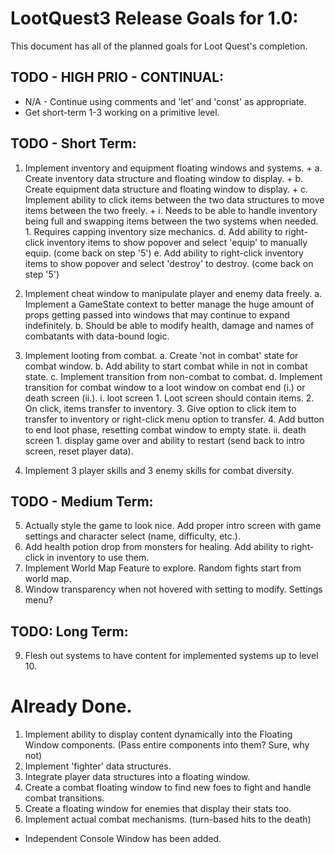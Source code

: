 # LootQuest3 Release Goals for 1.0:

This document has all of the planned goals for Loot Quest's completion.

## TODO - HIGH PRIO - CONTINUAL:

-   N/A - Continue using comments and 'let' and 'const' as appropriate.
-   Get short-term 1-3 working on a primitive level.

## TODO - Short Term:

1. Implement inventory and equipment floating windows and systems. +
   a. Create inventory data structure and floating window to display. +
   b. Create equipment data structure and floating window to display. +
   c. Implement ability to click items between the two data structures to move items between the two freely. +
   i. Needs to be able to handle inventory being full and swapping items between the two systems when needed. 1. Requires capping inventory size mechanics.
   d. Add ability to right-click inventory items to show popover and select 'equip' to manually equip. (come back on step '5')
   e. Add ability to right-click inventory items to show popover and select 'destroy' to destroy. (come back on step '5')

2. Implement cheat window to manipulate player and enemy data freely.
   a. Implement a GameState context to better manage the huge amount of props getting passed into windows that may continue to expand indefinitely.
   b. Should be able to modify health, damage and names of combatants with data-bound logic.

3. Implement looting from combat.
   a. Create 'not in combat' state for combat window.
   b. Add ability to start combat while in not in combat state.
   c. Implement transition from non-combat to combat.
   d. Implement transition for combat window to a loot window on combat end (i.) or death screen (ii.).
   i. loot screen 1. Loot screen should contain items. 2. On click, items transfer to inventory. 3. Give option to click item to transfer to inventory or right-click menu option to transfer. 4. Add button to end loot phase, resetting combat window to empty state.
   ii. death screen 1. display game over and ability to restart (send back to intro screen, reset player data).

4. Implement 3 player skills and 3 enemy skills for combat diversity.

## TODO - Medium Term:

5. Actually style the game to look nice. Add proper intro screen with game settings and character select (name, difficulty, etc.).
6. Add health potion drop from monsters for healing. Add ability to right-click in inventory to use them.
7. Implement World Map Feature to explore. Random fights start from world map.
8. Window transparency when not hovered with setting to modify. Settings menu?

## TODO: Long Term:

9. Flesh out systems to have content for implemented systems up to level 10.

# Already Done.

1. Implement ability to display content dynamically into the Floating Window components. (Pass entire components into them? Sure, why not)
2. Implement 'fighter' data structures.
3. Integrate player data structures into a floating window.
4. Create a combat floating window to find new foes to fight and handle combat transitions.
5. Create a floating window for enemies that display their stats too.
6. Implement actual combat mechanisms. (turn-based hits to the death)

-   Independent Console Window has been added.
